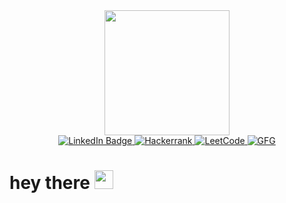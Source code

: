 <!--
**Harish141296/Harish141296** is a ✨ _special_ ✨ repository because its `README.md` (this file) appears on your GitHub profile.

Here are some ideas to get you started:

- 🔭 I’m currently working on ...
- 🌱 I’m currently learning ...
- 👯 I’m looking to collaborate on ...
- 🤔 I’m looking for help with ...
- 💬 Ask me about ...
- 📫 How to reach me: ...
- 😄 Pronouns: ...
- ⚡ Fun fact: ...
https://i.giphy.com/media/v1.Y2lkPTc5MGI3NjExbnU3dXMxdW91dTIwYTFtZXc5aTFmZHB1MmlsZjJobmFxMmwzc3ZnMyZlcD12MV9pbnRlcm5hbF9naWZfYnlfaWQmY3Q9dHM/B6wdZEDP2TXRkA83o5/giphy.gif
-->
<div id="header" align="center">
  <img src="https://i.giphy.com/media/v1.Y2lkPTc5MGI3NjExdnFkbGJkOXNteGE1aWY3eGNkc3Q4NTR4NWo5ZzExMzR0YjlhcTVncSZlcD12MV9pbnRlcm5hbF9naWZfYnlfaWQmY3Q9cw/7OMR3y1E9QeYsr9olS/giphy.gif" width="200" height="200"/>
</div>
<div id="badges" align="center">
  <a href="https://www.linkedin.com/in/harish-paramathmananda/">
    <img src="https://img.shields.io/badge/LinkedIn-blue?style=for-the-badge&logo=linkedin&logoColor=white" alt="LinkedIn Badge"/>
  </a>
  <a href="https://www.hackerrank.com/profile/HarishParam_96">
    <img src="https://img.shields.io/badge/-Hackerrank-2EC866?style=for-the-badge&logo=HackerRank&logoColor=white" alt="Hackerrank"/>
  </a>
  <a href="https://leetcode.com/u/Harishparam_96">
    <img src="https://img.shields.io/badge/LeetCode-000000?style=for-the-badge&logo=LeetCode&logoColor=#d16c06" alt="LeetCode"/>
  </a> 
  <a href="https://www.geeksforgeeks.org/user/harishparam7uw4/">
    <img src="https://img.shields.io/badge/GeeksforGeeks-gray?style=for-the-badge&logo=geeksforgeeks&logoColor=35914c" alt="GFG" />
  </a>
</div>
<div id="profileViewer" align="center">
<img src="https://komarev.com/ghpvc/?username=Harish141296&style=flat-square&color=blue" alt=""/>
</div>
<h1>
  hey there
  <img src="https://media.giphy.com/media/hvRJCLFzcasrR4ia7z/giphy.gif" width="30px"/>
</h1>
